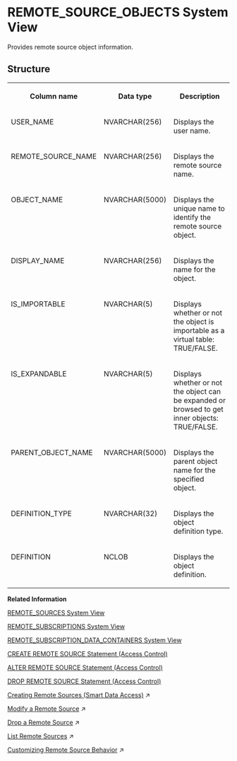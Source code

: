 <!-- loiofa9dddea69334ee98a2f87f8efd1ea1c -->

# REMOTE\_SOURCE\_OBJECTS System View

Provides remote source object information.



<a name="loiofa9dddea69334ee98a2f87f8efd1ea1c__section_edl_fjl_thb"/>

## Structure


<table>
<tr>
<th valign="top">

Column name



</th>
<th valign="top">

Data type



</th>
<th valign="top">

Description



</th>
</tr>
<tr>
<td valign="top">

USER\_NAME



</td>
<td valign="top">

NVARCHAR\(256\)



</td>
<td valign="top">

Displays the user name.



</td>
</tr>
<tr>
<td valign="top">

REMOTE\_SOURCE\_NAME



</td>
<td valign="top">

NVARCHAR\(256\)



</td>
<td valign="top">

Displays the remote source name.



</td>
</tr>
<tr>
<td valign="top">

OBJECT\_NAME



</td>
<td valign="top">

NVARCHAR\(5000\)



</td>
<td valign="top">

Displays the unique name to identify the remote source object.



</td>
</tr>
<tr>
<td valign="top">

DISPLAY\_NAME



</td>
<td valign="top">

NVARCHAR\(256\)



</td>
<td valign="top">

Displays the name for the object.



</td>
</tr>
<tr>
<td valign="top">

IS\_IMPORTABLE



</td>
<td valign="top">

NVARCHAR\(5\)



</td>
<td valign="top">

Displays whether or not the object is importable as a virtual table: TRUE/FALSE.



</td>
</tr>
<tr>
<td valign="top">

IS\_EXPANDABLE



</td>
<td valign="top">

NVARCHAR\(5\)



</td>
<td valign="top">

Displays whether or not the object can be expanded or browsed to get inner objects: TRUE/FALSE.



</td>
</tr>
<tr>
<td valign="top">

PARENT\_OBJECT\_NAME



</td>
<td valign="top">

NVARCHAR\(5000\)



</td>
<td valign="top">

Displays the parent object name for the specified object.



</td>
</tr>
<tr>
<td valign="top">

DEFINITION\_TYPE



</td>
<td valign="top">

NVARCHAR\(32\)



</td>
<td valign="top">

Displays the object definition type.



</td>
</tr>
<tr>
<td valign="top">

DEFINITION



</td>
<td valign="top">

NCLOB



</td>
<td valign="top">

Displays the object definition.



</td>
</tr>
</table>

**Related Information**  


[REMOTE\_SOURCES System View](remote-sources-system-view-20ccdd3.md "Provides information about remote sources.")

[REMOTE\_SUBSCRIPTIONS System View](remote-subscriptions-system-view-cf68b16.md "Lists all the remote subscriptions created for a remote source.")

[REMOTE\_SUBSCRIPTION\_DATA\_CONTAINERS System View](remote-subscription-data-containers-system-view-9289305.md "Provides information regarding remote subscription data.")

[CREATE REMOTE SOURCE Statement \(Access Control\)](../../010-SQL-Reference/012-SQL-Statements/create-remote-source-statement-access-control-20d4834.md "Defines an external data source that can connect to the SAP HANA database.")

[ALTER REMOTE SOURCE Statement \(Access Control\)](../../010-SQL-Reference/012-SQL-Statements/alter-remote-source-statement-access-control-f423eb4.md "Modifies the configuration of an external data source that is connected to an SAP HANA database.")

[DROP REMOTE SOURCE Statement \(Access Control\)](../../010-SQL-Reference/012-SQL-Statements/drop-remote-source-statement-access-control-20d7332.md "Removes an existing remote source.")

[Creating Remote Sources (Smart Data Access)](https://help.sap.com/viewer/b6c0184b46cc424b9bcce8e6aae02f97/2023_2_QRC/en-US/e8274a1cf62b4aa5b58f261bc904a4af.html "Create a smart data access remote source using SQL syntax or the SAP HANA database explorer.") :arrow_upper_right:

[Modify a Remote Source](https://help.sap.com/viewer/b6c0184b46cc424b9bcce8e6aae02f97/2023_2_QRC/en-US/f523d7ab9d134a41b3bda1a603e82c4e.html "Modify an existing remote source.") :arrow_upper_right:

[Drop a Remote Source](https://help.sap.com/viewer/b6c0184b46cc424b9bcce8e6aae02f97/2023_2_QRC/en-US/62e8556f45d443998bd86552f8398978.html "Remove an existing remote source.") :arrow_upper_right:

[List Remote Sources](https://help.sap.com/viewer/b6c0184b46cc424b9bcce8e6aae02f97/2023_2_QRC/en-US/924e41fc417741fb9920705f15a8fbe0.html "Provides a list of remote sources you have privilege to.") :arrow_upper_right:

[Customizing Remote Source Behavior](https://help.sap.com/viewer/b6c0184b46cc424b9bcce8e6aae02f97/2023_2_QRC/en-US/0a97fa4dbb3649ccaab43bcaee95345f.html "The supported behaviors of an SAP HANA smart data access remote source may not be the same as those of the local SAP HANA Cloud, SAP HANA database. Smart data access provides a set of customizable properties, capabilities, functions, and data types to help address these differences.") :arrow_upper_right:

